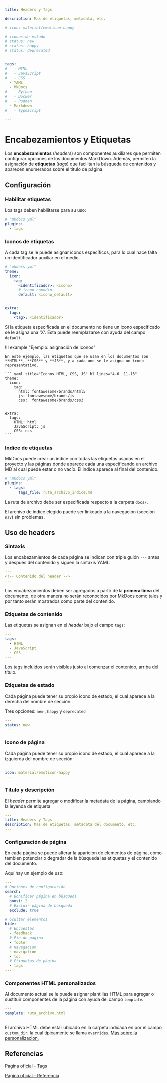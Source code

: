 ```yaml
---
title: Headers y Tags

description: Mas de etiquetas, metadata, etc. 

# icon: material/emoticon-happy 

# iconos de estado
# status: new
# status: happy
# status: deprecated


tags:
#   - HTML
#   - JavaScript
#   - CSS
  - YAML
  - MkDocs
#   - Python
#   - Docker
#   - Podman
  - Markdown
#   - TypeScript

---
```


# Encabezamientos y Etiquetas


Los **encabezamientos** (*headers*) son componentes auxiliares que permiten configurar opciones de los documentos MarkDown. Además, permiten la asignación de **etiquetas** (*tags*) que facilitan la búsqueda de contenidos y aparecen enumerados sobre el título de página.


## Configuración

### Habilitar etiquetas

Los tags deben habilitarse para su uso:

``` yaml title="Habilitación de etiquetas"
# "mkdocs.yml"
plugins:
  - tags
```

### Iconos de etiquetas


A cada tag se le puede asignar íconos específicos, para lo cual hace falta un identificador auxiliar en el medio.

``` yaml title="Iconos personalizados" hl_lines="5 7 12"
# "mkdocs.yml"
theme:
  icon:
    tag:
      <identificador>: <icono>
      # icono comodín
      default: <icono_default>


extra:
  tags:
    <tag>: <identificador>
```

Si la etiqueta especificada en el documento no tiene un icono especificado se le asigna una 'X'. Ésta puede reemplazarse con ayuda del campo `default`.


!!! example "Ejemplo: asignación de iconos"

    En este ejemplo, las etiquetas que se usan en los documentos son **HTML**, **CSS** y **JS**, y a cada uno se le asigna un ícono representativo.

    ``` yaml title="Iconos HTML, CSS, JS" hl_lines="4-6  11-13"
    theme:
      icon:
        tag:
          html: fontawesome/brands/html5
          js: fontawesome/brands/js
          css:  fontawesome/brands/css3


    extra:
      tags:
        HTML: html
        JavaScript: js
        CSS: css
    ``` 

### Indice de etiquetas


MkDocs puede crear un índice con todas las etiquetas usadas en el proyecto y las páginas donde aparece cada una especificando un archivo MD al cual puede estar o no vacío. El indice aparece al final del contenido.

``` yaml title="Crear índice de etiquetas" hl_lines="3-4"
# "mkdocs.yml"
plugins:
  - tags:
      tags_file: ruta_archivo_indice.md
``` 

La ruta de archivo debe ser especificada respecto a la carpeta `docs/`.

El archivo de índice elegido puede ser linkeado a la navegación (sección `nav`) sin problemas.



## Uso de headers


### Sintaxis

Los encabezamientos de cada página se indican con triple guión `---` antes y después del contenido y siguen la sintaxis YAML:

```yaml linenums="1" title="Headers - Sintaxis" hl_lines="1 3"
---
<!-- Contenido del header -->
---
```

Los encabezamientos deben ser agregados a partir de la **primera línea** del documento, de otra manera no serán reconocidos por MkDocs como tales y por tanto serán mostrados como parte del contenido.



### Etiquetas de contenido


Las etiquetas se asignan en el *header* bajo el campo `tags`: 

```yaml title="Tags de contenido"
---
tags:
  - HTML
  - JavaScript
  - CSS
---
```

Los tags incluidos serán visibles justo al comenzar el contenido, arriba del título.


### Etiquetas de estado


Cada página puede tener su propio icono de estado, el cual aparece a la derecha del nombre de sección:

Tres opciones: `new` , `happy` y `deprecated`


``` yaml title="Tags de estado"
---
status: new
---
```




### Icono de página

Cada página puede tener su propio icono de estado, el cual aparece a la izquierda del nombre de sección:

```yaml title="Tags de estado"
---
icon: material/emoticon-happy 
---
```

### Titulo y descripción

El *header* permite agregar o modificar la metadata de la página, cambiando la leyenda de etiqueta


```yaml title="Tags de estado"
---
title: Headers y Tags
description: Mas de etiquetas, metadata del documento, etc. 
---
```


### Configuración de página


En cada página se puede alterar la aparición de elementos de página, como tambien potenciar o degradar de la búsqueda las etiquetas y el contenido del documento.

Aquí hay un ejemplo de uso:


``` yaml title="Configuración de página"
---
# Opciones de configuración
search:
  # Bonificar página en búsqueda 
  boost: 2  
  # Excluir página de búsqueda 
  exclude: true 

# ocultar elementos 
hide:
  # Encuestas 
  - feedback
  # Pie de pagina 
  - footer
  # Navegacion 
  - navigation
  - toc
  # Etiquetas de página 
  - tags
---
```

### Componentes HTML personalizados

Al documento actual se le puede asignar plantillas HTML para agregar o sustituir componentes de la página con ayuda del campo `template`.

```yaml title="Componentes"
---
template: ruta_archivo.html
---
```

El archivo HTML debe estar ubicado en la carpeta indicada en por el campo `custom_dir`, la cual típicamente se llama `overrides`. [Más sobre la personalizacion.](../setup/sobreescritura.md#configuración)



<!-- 
## Tags de carpetas


Creando un archivo `.meta.yml` (archivo oculto) dentro de un directorio se configuran las opciones y tags de todos los documentos internos del directorio.


``` yaml title="archivo de metadata"
# archivo ".meta.yml"
tags:
  - HTML
  - JavaScript
  - CSS
```

SOLO PARA CLIENTES PREMIUM
 -->



## Referencias

[Pagina oficial - Tags](https://squidfunk.github.io/mkdocs-material/setup/setting-up-tags/)


[Pagina oficial - Referencia](https://squidfunk.github.io/mkdocs-material/reference/)